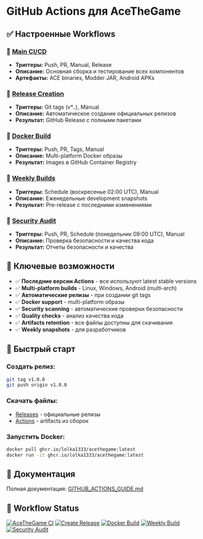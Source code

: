 # GitHub Actions для AceTheGame

## ✅ Настроенные Workflows

### 🔧 [Main CI/CD](.github/workflows/main.yml)
- **Триггеры:** Push, PR, Manual, Release
- **Описание:** Основная сборка и тестирование всех компонентов
- **Артефакты:** ACE binaries, Modder JAR, Android APKs

### 🚀 [Release Creation](.github/workflows/release.yml)
- **Триггеры:** Git tags (v*.*.*), Manual
- **Описание:** Автоматическое создание официальных релизов
- **Результат:** GitHub Release с полными пакетами

### 🐳 [Docker Build](.github/workflows/docker.yml)
- **Триггеры:** Push, PR, Tags, Manual
- **Описание:** Multi-platform Docker образы
- **Результат:** Images в GitHub Container Registry

### 📅 [Weekly Builds](.github/workflows/weekly-build.yml)
- **Триггеры:** Schedule (воскресенье 02:00 UTC), Manual
- **Описание:** Еженедельные development snapshots
- **Результат:** Pre-release с последними изменениями

### 🔐 [Security Audit](.github/workflows/security-audit.yml)
- **Триггеры:** Push, PR, Schedule (понедельник 09:00 UTC), Manual
- **Описание:** Проверка безопасности и качества кода
- **Результат:** Отчеты безопасности и качества

## 🎯 Ключевые возможности

- ✅ **Последние версии Actions** - все используют latest stable versions
- ✅ **Multi-platform builds** - Linux, Windows, Android (multi-arch)
- ✅ **Автоматические релизы** - при создании git tags
- ✅ **Docker support** - multi-platform образы
- ✅ **Security scanning** - автоматические проверки безопасности
- ✅ **Quality checks** - анализ качества кода
- ✅ **Artifacts retention** - все файлы доступны для скачивания
- ✅ **Weekly snapshots** - для разработчиков

## 🚀 Быстрый старт

### Создать релиз:
```bash
git tag v1.0.0
git push origin v1.0.0
```

### Скачать файлы:
- [Releases](https://github.com/KuhakuPixel/AceTheGame/releases) - официальные релизы
- [Actions](https://github.com/KuhakuPixel/AceTheGame/actions) - artifacts из сборок

### Запустить Docker:
```bash
docker pull ghcr.io/lolka1333/acethegame:latest
docker run -it ghcr.io/lolka1333/acethegame:latest
```

## 📖 Документация

Полная документация: [GITHUB_ACTIONS_GUIDE.md](../GITHUB_ACTIONS_GUIDE.md)

## 🔄 Workflow Status

[![AceTheGame CI](https://github.com/KuhakuPixel/AceTheGame/actions/workflows/main.yml/badge.svg)](https://github.com/KuhakuPixel/AceTheGame/actions/workflows/main.yml)
[![Create Release](https://github.com/KuhakuPixel/AceTheGame/actions/workflows/release.yml/badge.svg)](https://github.com/KuhakuPixel/AceTheGame/actions/workflows/release.yml)
[![Docker Build](https://github.com/KuhakuPixel/AceTheGame/actions/workflows/docker.yml/badge.svg)](https://github.com/KuhakuPixel/AceTheGame/actions/workflows/docker.yml)
[![Weekly Build](https://github.com/KuhakuPixel/AceTheGame/actions/workflows/weekly-build.yml/badge.svg)](https://github.com/KuhakuPixel/AceTheGame/actions/workflows/weekly-build.yml)
[![Security Audit](https://github.com/KuhakuPixel/AceTheGame/actions/workflows/security-audit.yml/badge.svg)](https://github.com/KuhakuPixel/AceTheGame/actions/workflows/security-audit.yml)